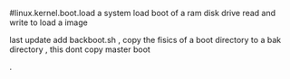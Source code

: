 #linux.kernel.boot.load
a system load boot of a ram disk drive read and write to load a image


last update add backboot.sh , copy the fisics of a boot directory to a bak directory , this dont copy master boot 



.




